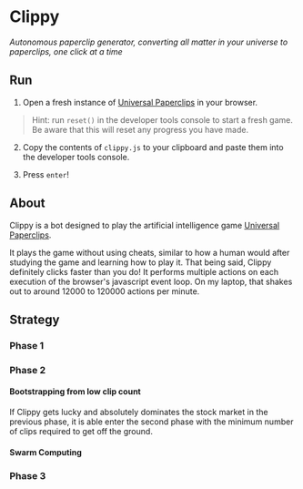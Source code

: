 # Clippy
_Autonomous paperclip generator, converting all matter in your universe to paperclips, one click at a time_

## Run
1. Open a fresh instance of [Universal Paperclips](https://www.decisionproblem.com/paperclips/index2.html) in your browser.
>Hint: run `reset()` in the developer tools console to start a fresh game. Be aware that this will reset any progress you have made.

2. Copy the contents of `clippy.js` to your clipboard and paste them into the developer tools console.

3. Press `enter`!

## About
Clippy is a bot designed to play the artificial intelligence game [Universal Paperclips](https://www.decisionproblem.com/paperclips/index2.html).

It plays the game without using cheats, similar to how a human would
after studying the game and learning how to play it. That being said,
Clippy definitely clicks faster than you do! It performs multiple
actions on each execution of the browser's javascript event loop.
On my laptop, that shakes out to around 12000 to 120000 actions per minute.

## Strategy

### Phase 1

### Phase 2

#### Bootstrapping from low clip count
If Clippy gets lucky and absolutely dominates the stock market in the
previous phase, it is able enter the second phase with the minimum number
of clips required to get off the ground. 

#### Swarm Computing

### Phase 3
